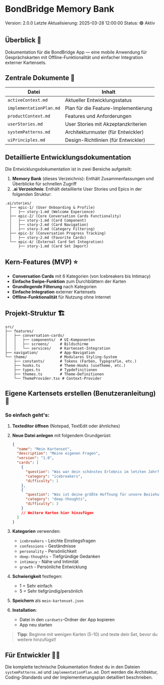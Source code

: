 # BondBridge Memory Bank

Version: 2.0.0
Letzte Aktualisierung: 2025-03-28 12:00:00
Status: 🟢 Aktiv

## Überblick 📖

Dokumentation für die BondBridge App — eine mobile Anwendung für Gesprächskarten mit Offline-Funktionalität und einfacher Integration externer Kartensets.

## Zentrale Dokumente 📑

| Datei                   | Inhalt                               |
| ----------------------- | ------------------------------------ |
| `activeContext.md`      | Aktueller Entwicklungsstatus         |
| `implementationPlan.md` | Plan für die Feature-Implementierung |
| `productContext.md`     | Features und Anforderungen           |
| `userStories.md`        | User Stories mit Akzeptanzkriterien  |
| `systemPatterns.md`     | Architekturmuster (für Entwickler)   |
| `uiPrinciples.md`       | Design-Richtlinien (für Entwickler)  |

## Detaillierte Entwicklungsdokumentation

Die Entwicklungsdokumentation ist in zwei Bereiche aufgeteilt:

1. **Memory Bank** (dieses Verzeichnis): Enthält Zusammenfassungen und Überblicke für schnellen Zugriff
2. **.ai Verzeichnis**: Enthält detaillierte User Stories und Epics in der folgenden Struktur:

```
.ai/stories/
  ├── epic-1/ (User Onboarding & Profile)
  │   ├── story-1.md (Welcome Experience)
  ├── epic-2/ (Core Conversation Cards Functionality)
  │   ├── story-1.md (Card Component)
  │   ├── story-2.md (Card Navigation)
  │   ├── story-3.md (Category Filtering)
  ├── epic-3/ (Conversation Progress Tracking)
  │   ├── story-2.md (Favorite Cards)
  └── epic-4/ (External Card Set Integration)
      ├── story-1.md (Card Set Import)
```

## Kern-Features (MVP) ⭐

- **Conversation Cards** mit 6 Kategorien (von Icebreakers bis Intimacy)
- **Einfache Swipe-Funktion** zum Durchblättern der Karten
- **Grundlegende Filterung** nach Kategorien
- **Einfache Integration** externer Kartensets
- **Offline-Funktionalität** für Nutzung ohne Internet

## Projekt-Struktur 🏗️

```
src/
├── features/
│   ├── conversation-cards/
│   │   ├── components/  # UI-Komponenten
│   │   ├── screens/     # Bildschirme
│   │   └── services/    # Kartenset-Integration
├── navigation/          # App-Navigation
└── theme/               # Modulares Styling-System
    ├── constants/       # Tokens (Farben, Typografie, etc.)
    ├── hooks.ts         # Theme-Hooks (useTheme, etc.)
    ├── types.ts         # Typdefinitionen
    ├── themes.ts        # Theme-Definitionen
    └── ThemeProvider.tsx # Context-Provider
```

## Eigene Kartensets erstellen (Benutzeranleitung) 🧩

### So einfach geht's:

1. **Texteditor öffnen** (Notepad, TextEdit oder ähnliches)

2. **Neue Datei anlegen** mit folgendem Grundgerüst:

   ```json
   {
     "name": "Mein Kartenset",
     "description": "Meine eigenen Fragen",
     "version": "1.0",
     "cards": [
       {
         "question": "Was war dein schönstes Erlebnis im letzten Jahr?",
         "category": "icebreakers",
         "difficulty": 1
       },
       {
         "question": "Was ist deine größte Hoffnung für unsere Beziehung?",
         "category": "deep-thoughts",
         "difficulty": 3
       }
       // Weitere Karten hier hinzufügen
     ]
   }
   ```

3. **Kategorien** verwenden:

   - `icebreakers` - Leichte Einstiegsfragen
   - `confessions` - Geständnisse
   - `personality` - Persönlichkeit
   - `deep-thoughts` - Tiefgründige Gedanken
   - `intimacy` - Nähe und Intimität
   - `growth` - Persönliche Entwicklung

4. **Schwierigkeit** festlegen:

   - 1 = Sehr einfach
   - 5 = Sehr tiefgründig/persönlich

5. **Speichern** als `mein-kartenset.json`

6. **Installation**:
   - Datei in den `cardsets`-Ordner der App kopieren
   - App neu starten

> **Tipp**: Beginne mit wenigen Karten (5-10) und teste dein Set, bevor du weitere hinzufügst!

## Für Entwickler 👨‍💻

Die komplette technische Dokumentation findest du in den Dateien `systemPatterns.md` und `implementationPlan.md`. Dort werden die Architektur, Coding-Standards und der Implementierungsplan detailliert beschrieben.
